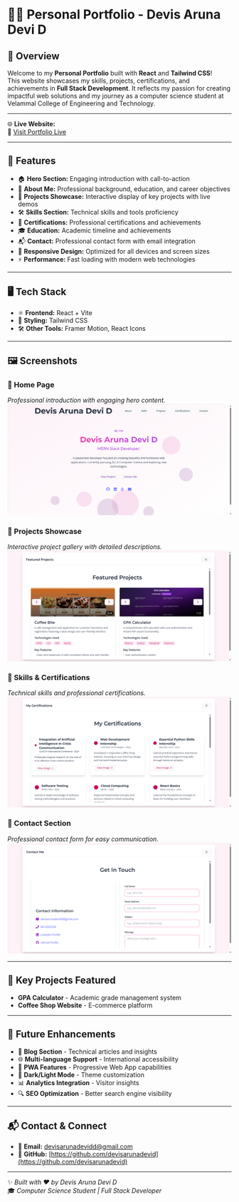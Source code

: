 # 👩‍💻 Personal Portfolio - Devis Aruna Devi D

## 📌 Overview

Welcome to my **Personal Portfolio** built with **React** and **Tailwind CSS**!  
This website showcases my skills, projects, certifications, and achievements in **Full Stack Development**. It reflects my passion for creating impactful web solutions and my journey as a computer science student at Velammal College of Engineering and Technology.

---

🌐 **Live Website:**  
🚀 [Visit Portfolio Live](https://portfolio-wheat-three-19.vercel.app/)

---

## 🎯 Features

- 🏠 **Hero Section:** Engaging introduction with call-to-action
- 👤 **About Me:** Professional background, education, and career objectives
- 💼 **Projects Showcase:** Interactive display of key projects with live demos
- 🛠️ **Skills Section:** Technical skills and tools proficiency
- 📜 **Certifications:** Professional certifications and achievements
- 🎓 **Education:** Academic timeline and achievements
- 📬 **Contact:** Professional contact form with email integration
- 📱 **Responsive Design:** Optimized for all devices and screen sizes
- ⚡ **Performance:** Fast loading with modern web technologies

---

## 🖥️ Tech Stack

- ⚛️ **Frontend:** React + Vite
- 🎨 **Styling:** Tailwind CSS
- 🛠️ **Other Tools:** Framer Motion, React Icons

---

## 🖼️ Screenshots

### 📌 Home Page

_Professional introduction with engaging hero content._  
![Home Page](./screenshots/home.png)

### 📌 Projects Showcase

_Interactive project gallery with detailed descriptions._  
![Projects](./screenshots/projects.png)

### 📌 Skills & Certifications

_Technical skills and professional certifications._  
![Certifications](./screenshots/certifications.png)

### 📌 Contact Section

_Professional contact form for easy communication._  
![Contact](./screenshots/contact.png)

---

## 🎯 Key Projects Featured

- **GPA Calculator** - Academic grade management system
- **Coffee Shop Website** - E-commerce platform

---

## 🚀 Future Enhancements

- 📝 **Blog Section** - Technical articles and insights
- 🌐 **Multi-language Support** - International accessibility
- 📱 **PWA Features** - Progressive Web App capabilities
- 🌙 **Dark/Light Mode** - Theme customization
- 📊 **Analytics Integration** - Visitor insights
- 🔍 **SEO Optimization** - Better search engine visibility

---

## 📬 Contact & Connect

- 📧 **Email:** [devisarunadevidd@gmail.com](mailto:devisarunadevidd@gmail.com)
- 🔗 **GitHub:** [https://github.com/devisarunadevid](https://github.com/devisarunadevid)

---

✨ _Built with ❤️ by Devis Aruna Devi D_  
🎓 _Computer Science Student | Full Stack Developer_
